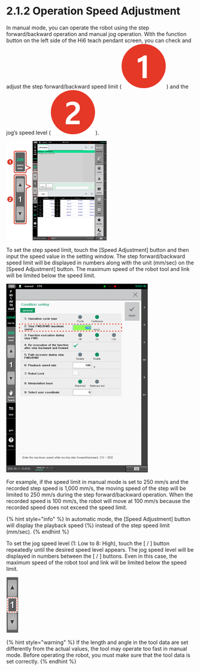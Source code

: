 # 2.1.2 Operation Speed Adjustment

In manual mode, you can operate the robot using the step forward/backward operation and manual jog operation. With the function button on the left side of the Hi6 teach pendant screen, you can check and adjust the step forward/backward speed limit \(![](../../.gitbook/assets/c1.png)\) and the jog’s speed level \(![](../../.gitbook/assets/c2.png)\).

![](../../.gitbook/assets/image%20%28334%29.png)

To set the step speed limit, touch the \[Speed Adjustment\] button and then input the speed value in the setting window. The step forward/backward speed limit will be displayed in numbers along with the unit \(mm/sec\) on the \[Speed Adjustment\] button. The maximum speed of the robot tool and link will be limited below the speed limit.

![](../../.gitbook/assets/image%20%28308%29.png)

For example, if the speed limit in manual mode is set to 250 mm/s and the recorded step speed is 1,000 mm/s, the moving speed of the step will be limited to 250 mm/s during the step forward/backward operation. When the recorded speed is 100 mm/s, the robot will move at 100 mm/s because the recorded speed does not exceed the speed limit.

{% hint style="info" %}
In automatic mode, the \[Speed Adjustment\] button will display the playback speed \(%\) instead of the step speed limit \(mm/sec\).
{% endhint %}

To set the jog speed level \(1: Low to 8: High\), touch the \[ / \] button repeatedly until the desired speed level appears. The jog speed level will be displayed in numbers between the \[ / \] buttons. Even in this case, the maximum speed of the robot tool and link will be limited below the speed limit.

![](../../.gitbook/assets/lbt-spd-bar2%20%281%29.png)

{% hint style="warning" %}
If the length and angle in the tool data are set differently from the actual values, the tool may operate too fast in manual mode. Before operating the robot, you must make sure that the tool data is set correctly.
{% endhint %}



